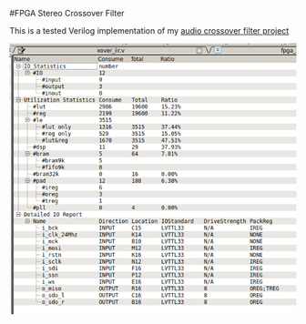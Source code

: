#FPGA Stereo Crossover Filter

This is a tested Verilog implementation of my [audio crossover filter project](https://github.com/har-in-air/FPGA_STEREO_CROSSOVER)

<img src="docs/fpga_anlogic_resource_usage.png" />
